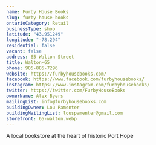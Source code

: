 ```yaml
---
name: Furby House Books
slug: furby-house-books
ontarioCategory: Retail
businessType: shop
latitude: "43.951249"
longitude: "-78.294"
residential: false
vacant: false
address: 65 Walton Street
title: Walton-65
phone: 905-885-7296
website: https://furbyhousebooks.com/
facebook: https://www.facebook.com/furbyhousebooks/
instagram: https://www.instagram.com/furbyhousebooks/
twitter: https://twitter.com/FurbyHouseBooks
ownerName: Alex Byers
mailingList: info@furbyhousebooks.com
buildingOwner: Lou Pamenter
buildingMailingList: louspamenter@gmail.com
storefront: 65-walton.webp
---
```


A local bookstore at the heart of historic Port Hope

